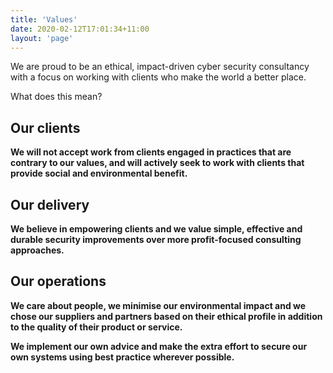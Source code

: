 ```yaml
---
title: 'Values'
date: 2020-02-12T17:01:34+11:00
layout: 'page'
---
```


We are proud to be an ethical, impact-driven cyber security consultancy with a focus on working with clients who make the world a better place.

What does this mean?

## Our clients

**We will not accept work from clients engaged in practices that are contrary to our values, and will actively seek to work with clients that provide social and environmental benefit.**

## Our delivery

**We believe in empowering clients and we value simple, effective and durable security improvements over more profit-focused consulting approaches.**

## Our operations

**We care about people, we minimise our environmental impact and we chose our suppliers and partners based on their ethical profile in addition to the quality of their product or service.**

**We implement our own advice and make the extra effort to secure our own systems using best practice wherever possible.**
